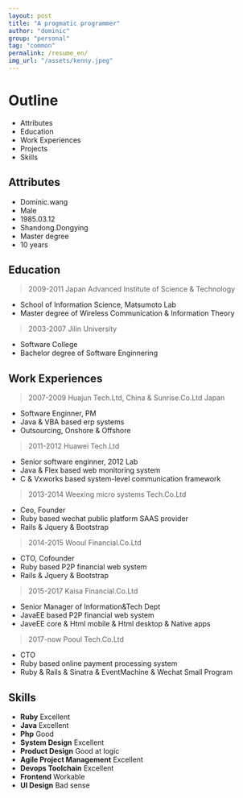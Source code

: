 ```yaml
---
layout: post
title: "A progmatic programmer"
author: "dominic"
group: "personal"
tag: "common"
permalink: /resume_en/
img_url: "/assets/kenny.jpeg"
---
```


# Outline
- Attributes
- Education
- Work Experiences
- Projects
- Skills


## Attributes
* Dominic.wang
* Male
* 1985.03.12
* Shandong.Dongying
* Master degree
* 10 years

## Education
> 2009-2011 Japan Advanced Institute of Science & Technology
 * School of Information Science, Matsumoto Lab
 * Master degree of Wireless Communication & Information Theory 

> 2003-2007 Jilin University
 * Software College
 * Bachelor degree of Software Enginnering

## Work Experiences
> 2007-2009 Huajun Tech.Ltd, China & Sunrise.Co.Ltd Japan
 * Software Enginner, PM
 * Java & VBA based erp systems
 * Outsourcing, Onshore & Offshore

> 2011-2012 Huawei Tech.Ltd
 * Senior software enginner, 2012 Lab
 * Java & Flex based web monitoring system
 * C & Vxworks based system-level communication framework

> 2013-2014 Weexing micro systems Tech.Co.Ltd
 * Ceo, Founder
 * Ruby based wechat public platform SAAS provider
 * Rails & Jquery & Bootstrap 

> 2014-2015 Wooul Financial.Co.Ltd
 * CTO, Cofounder
 * Ruby based P2P financial web system
 * Rails & Jquery & Bootstrap  

> 2015-2017 Kaisa Financial.Co.Ltd
 * Senior Manager of Information&Tech Dept
 * JavaEE based P2P financial web system
 * JaveEE core & Html mobile & Html desktop & Native apps 

> 2017-now Pooul Tech.Co.Ltd
 * CTO
 * Ruby based online payment processing system
 * Ruby & Rails & Sinatra & EventMachine & Wechat Small Program  

## Skills
* **Ruby** Excellent
* **Java** Excellent
* **Php** Good
* **System Design** Excellent
* **Product Design** Good at logic
* **Agile Project Management** Excellent
* **Devops Toolchain** Excellent
* **Frontend** Workable
* **UI Design** Bad sense  






